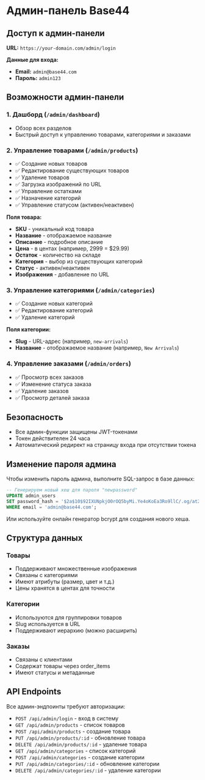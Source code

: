 # Админ-панель Base44

## Доступ к админ-панели

**URL:** `https://your-domain.com/admin/login`

**Данные для входа:**
- **Email:** `admin@base44.com`
- **Пароль:** `admin123`

## Возможности админ-панели

### 1. Дашборд (`/admin/dashboard`)
- Обзор всех разделов
- Быстрый доступ к управлению товарами, категориями и заказами

### 2. Управление товарами (`/admin/products`)
- ✅ Создание новых товаров
- ✅ Редактирование существующих товаров
- ✅ Удаление товаров
- ✅ Загрузка изображений по URL
- ✅ Управление остатками
- ✅ Назначение категорий
- ✅ Управление статусом (активен/неактивен)

**Поля товара:**
- **SKU** - уникальный код товара
- **Название** - отображаемое название
- **Описание** - подробное описание
- **Цена** - в центах (например, 2999 = $29.99)
- **Остаток** - количество на складе
- **Категория** - выбор из существующих категорий
- **Статус** - активен/неактивен
- **Изображения** - добавление по URL

### 3. Управление категориями (`/admin/categories`)
- ✅ Создание новых категорий
- ✅ Редактирование категорий
- ✅ Удаление категорий

**Поля категории:**
- **Slug** - URL-адрес (например, `new-arrivals`)
- **Название** - отображаемое название (например, `New Arrivals`)

### 4. Управление заказами (`/admin/orders`)
- ✅ Просмотр всех заказов
- ✅ Изменение статуса заказа
- ✅ Удаление заказов
- ✅ Просмотр деталей заказа

## Безопасность

- Все админ-функции защищены JWT-токенами
- Токен действителен 24 часа
- Автоматический редирект на страницу входа при отсутствии токена

## Изменение пароля админа

Чтобы изменить пароль админа, выполните SQL-запрос в базе данных:

```sql
-- Генерируем новый хеш для пароля "newpassword"
UPDATE admin_users 
SET password_hash = '$2a$10$92IXUNpkjO0rOQ5byMi.Ye4oKoEa3Ro9llC/.og/at2.uheWG/igi'
WHERE email = 'admin@base44.com';
```

Или используйте онлайн генератор bcrypt для создания нового хеша.

## Структура данных

### Товары
- Поддерживают множественные изображения
- Связаны с категориями
- Имеют атрибуты (размер, цвет и т.д.)
- Цены хранятся в центах для точности

### Категории
- Используются для группировки товаров
- Slug используется в URL
- Поддерживают иерархию (можно расширить)

### Заказы
- Связаны с клиентами
- Содержат товары через order_items
- Имеют статусы и метаданные

## API Endpoints

Все админ-эндпоинты требуют авторизации:

- `POST /api/admin/login` - вход в систему
- `GET /api/admin/products` - список товаров
- `POST /api/admin/products` - создание товара
- `PUT /api/admin/products/:id` - обновление товара
- `DELETE /api/admin/products/:id` - удаление товара
- `GET /api/admin/categories` - список категорий
- `POST /api/admin/categories` - создание категории
- `PUT /api/admin/categories/:id` - обновление категории
- `DELETE /api/admin/categories/:id` - удаление категории
